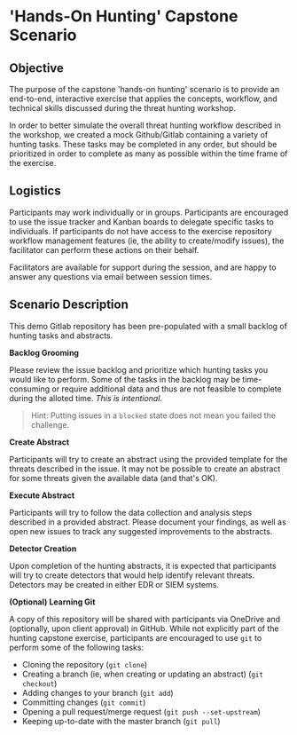 # 'Hands-On Hunting' Capstone Scenario


## Objective

The purpose of the capstone 'hands-on hunting' scenario is to provide an end-to-end, interactive exercise that applies the concepts, workflow, and technical skills discussed during the threat hunting workshop.

In order to better simulate the overall threat hunting workflow described in the workshop, we created a mock Github/Gitlab containing a variety of hunting tasks. These tasks may be completed in any order, but should be prioritized in order to complete as many as possible within the time frame of the exercise.


## Logistics

Participants may work individually or in groups. Participants are encouraged to use the issue tracker and Kanban boards to delegate specific tasks to individuals. If participants do not have access to the exercise repository workflow management features (ie, the ability to create/modify issues), the facilitator can perform these actions on their behalf.  

Facilitators are available for support during the session, and are happy to answer any questions via email between session times.


## Scenario Description

This demo Gitlab repository has been pre-populated with a small backlog of hunting tasks and abstracts.

**Backlog Grooming**

Please review the issue backlog and prioritize which hunting tasks you would like to perform. Some of the tasks in the backlog may be time-consuming or require additional data and thus are not feasible to complete during the alloted time. _This is intentional_.

> Hint: Putting issues in a `blocked` state does not mean you failed the challenge.

**Create Abstract**

Participants will try to create an abstract using the provided template for the threats described in the issue. It may not be possible to create an abstract for some threats given the available data (and that's OK).

**Execute Abstract**

Participants will try to follow the data collection and analysis steps described in a provided abstract. Please document your findings, as well as open new issues to track any suggested improvements to the abstracts.

**Detector Creation**

Upon completion of the hunting abstracts, it is expected that participants will try to create detectors that would help identify relevant threats. Detectors may be created in either EDR or SIEM systems.

**(Optional) Learning Git**

A copy of this repository will be shared with participants via OneDrive and (optionally, upon client approval) in GitHub. While not explicitly part of the hunting capstone exercise, participants are encouraged to use `git` to perform some of the following tasks:

* Cloning the repository (`git clone`)
* Creating a branch (ie, when creating or updating an abstract) (`git checkout`)
* Adding changes to your branch (`git add`)
* Committing changes (`git commit`)
* Opening a pull request/merge request (`git push --set-upstream`)
* Keeping up-to-date with the master branch (`git pull`)
